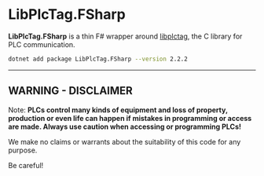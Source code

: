 # LibPlcTag.FSharp

**LibPlcTag.FSharp** is a thin F# wrapper around [libplctag](https://github.com/libplctag/libplctag), the C library for PLC communication.

```bash
dotnet add package LibPlcTag.FSharp --version 2.2.2
```

--- 

## WARNING - DISCLAIMER

Note: **PLCs control many kinds of equipment and loss of property, production or even life can happen if mistakes in programming or access are made.  Always use caution when accessing or programming PLCs!**

We make no claims or warrants about the suitability of this code for any purpose.

Be careful!